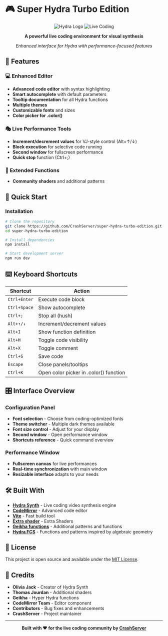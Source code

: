 # 🎮 Super Hydra Turbo Edition

<div align="center">

![Hydra Logo](https://img.shields.io/badge/🌊-Hydra_Synth-4A90C2?style=for-the-badge&labelColor=0f1419)
![Live Coding](https://img.shields.io/badge/🎛️-Live_Coding-6BBFDF?style=for-the-badge&labelColor=0f1419)


**A powerful live coding environment for visual synthesis**

*Enhanced interface for Hydra with performance-focused features*

</div>

## 🌟 Features

### 💻 **Enhanced Editor**
- **Advanced code editor** with syntax highlighting
- **Smart autocomplete** with default parameters
- **Tooltip documentation** for all Hydra functions
- **Multiple themes**
- **Customizable fonts** and sizes
- **Color picker for .color()** 

### 🎭 **Live Performance Tools**
- **Increment/decrement values** for VJ-style control (Alt+↑/↓)
- **Block execution** for selective code running
- **Second window** for fullscreen performance
- **Quick stop** function (Ctrl+;)

### 🔧 **Extended Functions**
- **Community shaders** and additional patterns

## 🚀 Quick Start

### Installation

```bash
# Clone the repository
git clone https://github.com/CrashServer/super-hydra-turbo-edition.git
cd super-hydra-turbo-edition

# Install dependencies
npm install

# Start development server
npm run dev
```



## ⌨️ Keyboard Shortcuts

| Shortcut | Action |
|----------|--------|
| `Ctrl+Enter` | Execute code block |
| `Ctrl+Space` | Show autocomplete |
| `Ctrl+;` | Stop all (hush) |
| `Alt+↑/↓` | Increment/decrement values |
| `Alt+I` | Show function definition |
| `Alt+H` | Toggle code visibility |
| `Alt+X` | Toggle comment |
| `Ctrl+S` | Save code |
| `Escape` | Close panels/tooltips |
| `Ctrl+K` | Open color picker in .color() function |

## 🎛️ Interface Overview

### Configuration Panel
- **Font selection** - Choose from coding-optimized fonts
- **Theme switcher** - Multiple dark themes available  
- **Font size control** - Adjust for your display
- **Second window** - Open performance window
- **Shortcuts reference** - Quick command overview

### Performance Window
- **Fullscreen canvas** for live performances
- **Real-time synchronization** with main window
- **Resizable interface** adapts to your needs



## 🛠️ Built With

- **[Hydra Synth](https://hydra.ojack.xyz/)** - Live coding video synthesis engine
- **[CodeMirror](https://codemirror.net/)** - Advanced code editor
- **[Vite](https://vitejs.dev/)** - Fast build tool
- **[Extra shader](https://gitlab.com/metagrowing/extra-shaders-for-hydra)** - Extra Shaders 
- **[Geikha functions](https://github.com/geikha/hyper-hydra)** - Additional patterns and functions
- **[Hydra FCS](https://github.com/ymaltsman/Hydra-FCS)** - Functions and patterns inspired by algebraic geometry

## 📄 License

This project is open source and available under the [MIT License](LICENSE).

## 🙏 Credits

- **Olivia Jack** - Creator of Hydra Synth
- **Thomas Jourdan** - Additional shaders
- **Geikha** - Hyper Hydra functions
- **CodeMirror Team** - Editor component
- **Contributors** - Bug fixes and enhancements
- **CrashServer** - Project maintainer


---

<div align="center">

**Built with ❤️ for the live coding community by <a href="https://crasherver.fr">CrashServer</a>**

<!-- [Demo](https://crashserver.github.io/super-hydra-turbo-edition/) • [Report Bug](https://github.com/CrashServer/super-hydra-turbo-edition/issues) • [Request Feature](https://github.com/CrashServer/super-hydra-turbo-edition/issues) -->

</div>